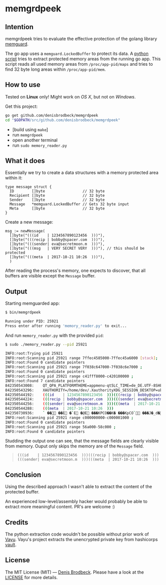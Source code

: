 # memgrdpeek

## Intention

memgrdpeek tries to evaluate the effective protection of the golang library [memguard](https://github.com/awnumar/memguard).

The go app uses a `memguard.LockedBuffer` to protect its data. A [python script](memory_reader.py) tries to extract protected memory areas from the running go app. This script reads all used memory areas from `/proc/app-pid/maps` and tries to find 32 byte long areas within `/proc/app-pid/mem`.

## How to use

Tested on **Linux** only! Might work on *OS X*, but not on *Windows*.

Get this project:

```bash
go get github.com/denisbrodbeck/memgrdpeek
cd "$GOPATH/src/github.com/denisbrodbeck/memgrdpeek"
```

* [build using `make`]
* run `memgrdpeek`
* open another terminal
* run `sudo memory_reader.py`

## What it does

Essentially we try to create a data structures with a memory protected area within it:

```golang
type message struct {
  ID        []byte                 // 32 byte
  Recipient []byte                 // 32 byte
  Sender    []byte                 // 32 byte
  Message   *memguard.LockedBuffer // Gets 32 byte input
  Meta      []byte                 // 32 byte
}
```

Create a new message:

```golang
msg := newMessage(
  []byte("(((id    | 1234567890123456  )))"),
  []byte("(((recip | bobby@spacer.com  )))"),
  []byte("(((sender| eva@secretmoon.m  )))"),
  []byte("(((msg   | VERY SECRET VERY  )))"), // this should be protected
  []byte("(((meta  | 2017-10-21 10:26  )))"),
  )
```

After reading the process's memory, one expects to discover, that all buffers are visible except the `Message` buffer.

## Output

Starting memguarded app:

```bash
$ bin/memgrdpeek

Running under PID: 25921
Press enter after running 'memory_reader.py' to exit...

```

And run `memory_reader.py` with the provided `pid`:

```bash
$ sudo ./memory_reader.py --pid 25921

INFO:root:Trying pid 25921
INFO:root:Scanning pid 25921 range 7ffec4585000-7ffec45a6000 [stack];
INFO:root:Found 0 candidate pointers
INFO:root:Scanning pid 25921 range 7f038c647000-7f038c6e7000 ;
INFO:root:Found 0 candidate pointers
INFO:root:Scanning pid 25921 range c41fff8000-c420100000 ;
INFO:root:Found 7 candidate pointers
842350543008:    QT_QPA_PLATFORMTHEME=appmenu-qt5LC_TIME=de_DE.UTF-8SHELL=/usr/bin/zshLC_NUMERIC=de_DE.UTF-8LC_PAPER=de_DE.UTF-8
842350543296:    XAUTHORITY=/home/dev/.XauthorityXDG_SESSION_DESKTOP=ubuntuGDMSESSION=ubuntuUPSTART_EVENTS=xsession startedLC_MEASUREMENT=de_DE.UTF-8
842350544192:    (((id    | 1234567890123456  )))(((recip | bobby@spacer.com  )))(((sender| eva@secretmoon.m  )))(((meta  | 2017-10-21 10:26  )))
842350544224:    (((recip | bobby@spacer.com  )))(((sender| eva@secretmoon.m  )))(((meta  | 2017-10-21 10:26  )))
842350544256:    (((sender| eva@secretmoon.m  )))(((meta  | 2017-10-21 10:26  )))
842350544288:    (((meta  | 2017-10-21 10:26  )))
842350730936:    ` �� ��E �`E �@E ���KPCO��K� ���KpCO` ���J�_d� ��K
INFO:root:Scanning pid 25921 range c000000000-c000001000 ;
INFO:root:Found 0 candidate pointers
INFO:root:Scanning pid 25921 range 56a000-58c000 ;
INFO:root:Found 0 candidate pointers
```

Studding the output one can see, that the message fields are clearly visible from memory. Ouput only skips the memory are of the `Message` field.

> `(((id    | 1234567890123456  )))(((recip | bobby@spacer.com  )))(((sender| eva@secretmoon.m  )))(((meta  | 2017-10-21 10:26  )))`

## Conclusion

Using the described approach I wasn't able to extract the content of the protected buffer.

An experienced low-level/assembly hacker would probably be able to extract more meaningful content. PR's are welcome :)

## Credits

The python extraction code wouldn't be possible without prior work of [Vayu](github.com/Vayu/vault_recover). Vayu's project extracts the unencrypted private key from hashicorps [vault](https://github.com/hashicorp/vault).

## License

The MIT License (MIT) — [Denis Brodbeck](https://github.com/denisbrodbeck). Please have a look at the [LICENSE](LICENSE.md) for more details.
